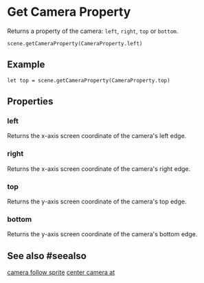 # Get Camera Property

Returns a property of the camera: `left`, `right`, `top` or `bottom`.

```sig
scene.getCameraProperty(CameraProperty.left)
```

## Example

```blocks
let top = scene.getCameraProperty(CameraProperty.top)
```

## Properties

### left

Returns the x-axis screen coordinate of the camera's left edge.

### right

Returns the x-axis screen coordinate of the camera's right edge.

### top

Returns the y-axis screen coordinate of the camera's top edge.

### bottom

Returns the y-axis screen coordinate of the camera's bottom edge.

## See also #seealso

[camera follow sprite](/reference/scene/camera-follow-sprite)
[center camera at](/reference/scene/center-camera-at)
